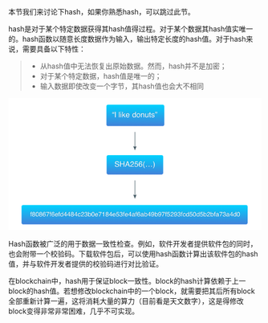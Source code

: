 本节我们来讨论下hash，如果你熟悉hash，可以跳过此节。

hash是对于某个特定数据获得其hash值得过程。对于某个数据其hash值实唯一的。hash函数以随意长度数据作为输入，输出特定长度的hash值。对于hash来说，需要具备以下特性：

> * 从hash值中无法恢复出原始数据。然而，hash并不是加密；
> * 对于某个特定数据，hash值是唯一的；
> * 输入数据即使改变一个字节，其hash值也会大不相同

![](/assets/2.1.png)

Hash函数被广泛的用于数据一致性检查。例如，软件开发者提供软件包的同时，也会附带一个校验码。下载软件包后，可以使用hash函数计算出该软件包的hash值，并与软件开发者提供的校验码进行对比验证。

在blockchain中，hash用于保证block一致性。block的hash计算依赖于上一block的hash值。若想修改blockchain中的一个block，就需要把其后所有block全部重新计算一遍，这将消耗大量的算力（目前看是天文数字），这是得修改block变得非常非常困难，几乎不可实现。


